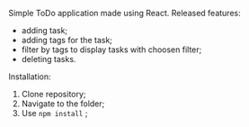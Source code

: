 Simple ToDo application made using React.
Released features:
- adding task;
- adding tags for the task;
- filter by tags to display tasks with choosen filter;
- deleting tasks.

Installation:
1. Clone repository;
2. Navigate to the folder;
3. Use `npm install` ;
